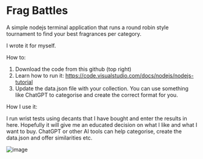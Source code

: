# Frag Battles
A simple nodejs terminal application that runs a round robin style tournament to find your best fragrances per category. 

I wrote it for myself. 

How to: 

1. Download the code from this github (top right)
2. Learn how to run it: https://code.visualstudio.com/docs/nodejs/nodejs-tutorial
3. Update the data.json file with your collection. You can use something like ChatGPT to categorise and create the correct format for you. 

How I use it: 

I run wrist tests using decants that I have bought and enter the results in here. Hopefully it will give me an educated decision on what I like and what I want to buy. ChatGPT or other AI tools can help categorise, create the data.json and offer similarities etc. 

![image](https://github.com/mehtadone/Frag-Battles/assets/8123496/63a1bd9d-53a0-4ff0-ae80-f77ad45cc6bd)

